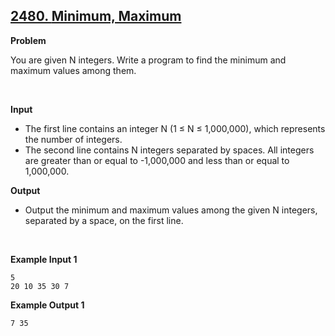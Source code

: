 ## [2480. **Minimum, Maximum**](https://www.acmicpc.net/problem/10818)

**Problem**

You are given N integers. Write a program to find the minimum and maximum values among them.

<br/>

**Input**

- The first line contains an integer N (1 ≤ N ≤ 1,000,000), which represents the number of integers.
- The second line contains N integers separated by spaces. All integers are greater than or equal to -1,000,000 and less than or equal to 1,000,000.

**Output**

- Output the minimum and maximum values among the given N integers, separated by a space, on the first line.

<br/>

**Example Input 1**

```
5
20 10 35 30 7
```

**Example Output 1**

```
7 35
```
